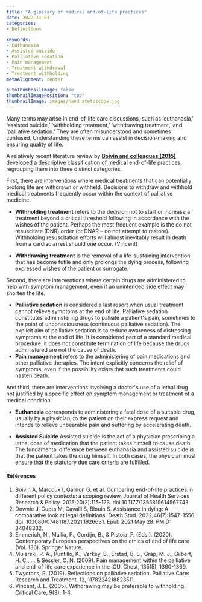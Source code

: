```yaml
---
title: "A glossary of medical end-of-life practices"
date: 2022-11-01
categories:
- Definitions

keywords:
- Euthanasia
- Assisted suicide
- Palliative sedation
- Pain management
- Treatment withdrawal
- Treatment withholding
metaAlignment: center

autoThumbnailImage: false
thumbnailImagePosition: "top"
thumbnailImage: images/hand_stetoscope.jpg
---
```

Many terms may arise in end-of-life care discussions, such as ‘euthanasia,’ ‘assisted suicide,’ ‘withholding treatment,’ ‘withdrawing treatment,’ and ‘palliative sedation.’ They are often misunderstood and sometimes confused.  Understanding these terms can assist in decision-making and ensuring quality of life.
<!--more-->

A relatively recent literature review by [**Boivin and colleagues (2015)**](https://doi-org.ru.idm.oclc.org/10.1177/1355819614567743/) developed a descriptive classification of medical end-of-life practices, regrouping them into three distinct categories. 

First, there are interventions where medical treatments that can potentially prolong life are withdrawn or withheld. Decisions to withdraw and withhold medical treatments frequently occur within the context of palliative medicine. 
- **Withholding treatment** refers to the decision not to start or increase a treatment beyond a critical threshold following in accordance with the wishes of the patient. Perhaps the most frequent example is the do not resuscitate (DNR) order (or DNAR – do not attempt to restore). Withholding resuscitation efforts will almost inevitably result in death from a cardiac arrest should one occur. (Vincent)

- **Withdrawing treatment** is the removal of a life-sustaining intervention that has become futile and only prolongs the dying process, following expressed wishes of the patient or surrogate. 

Second, there are interventions where certain drugs are administered to help with symptom management, even if an unintended side effect may shorten the life.
- **Palliative sedation** is considered a last resort when usual treatment cannot relieve symptoms at the end of life. Palliative sedation constitutes administering drugs to palliate a patient's pain, sometimes to the point of unconsciousness (continuous palliative sedation). The explicit aim of palliative sedation is to reduce awareness of distressing symptoms at the end of life. It is considered part of a standard medical procedure: it does not constitute termination of life because the drugs administered are not the cause of death. 
- **Pain management** refers to the administering of pain medications and other palliative therapies. The intent explicitly concerns the relief of symptoms, even if the possibility exists that such treatments could hasten death.

And third, there are interventions involving a doctor's use of a lethal drug not justified by a specific effect on symptom management or treatment of a medical condition. 

- **Euthanasia** corresponds to administering a fatal dose of a suitable drug, usually by a physician, to the patient on their express request and intends to relieve unbearable pain and suffering by accelerating death. 

- **Assisted Suicide** Assisted suicide is the act of a physician prescribing a lethal dose of medication that the patient takes himself to cause death. The fundamental difference between euthanasia and assisted suicide is that the patient takes the drug himself. In both cases, the physician must ensure that the statutory due care criteria are fulfilled.


#### Références ####

1.	Boivin A, Marcoux I, Garnon G, et al. Comparing end-of-life practices in different policy contexts: a scoping review. Journal of Health Services Research & Policy. 2015;20(2):115-123. doi:10.1177/1355819614567743
2.	Downie J, Gupta M, Cavalli S, Blouin S. Assistance in dying: A comparative look at legal definitions. Death Stud. 2022;46(7):1547-1556. doi: 10.1080/07481187.2021.1926631. Epub 2021 May 28. PMID: 34048332.
3.	Emmerich, N., Mallia, P., Gordijn, B., & Pistoia, F. (Eds.). (2020). Contemporary European perspectives on the ethics of end of life care (Vol. 136). Springer Nature.
4.	Mularski, R. A., Puntillo, K., Varkey, B., Erstad, B. L., Grap, M. J., Gilbert, H. C., ... & Sessler, C. N. (2009). Pain management within the palliative and end-of-life care experience in the ICU. Chest, 135(5), 1360-1369.
5.	Twycross, R. (2019). Reflections on palliative sedation. Palliative Care: Research and Treatment, 12, 1178224218823511.
6.	Vincent, J. L. (2005). Withdrawing may be preferable to withholding. Critical Care, 9(3), 1-4.

